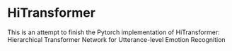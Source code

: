 # HiTransformer
This is an attempt to finish the Pytorch implementation of HiTransformer: Hierarchical Transformer Network for Utterance-level Emotion Recognition
